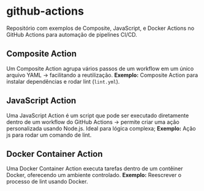 # github-actions
Repositório com exemplos de Composite, JavaScript, e Docker Actions no GitHub Actions para automação de pipelines CI/CD.

## Composite Action
Um Composite Action agrupa vários passos de um workflow em um único arquivo YAML → facilitando a reutilização.
**Exemplo:** Composite Action para instalar dependências e rodar lint (`lint.yml`).

## JavaScript Action
Uma JavaScript Action é um script que pode ser executado diretamente dentro de um workflow do GitHub Actions → permite criar uma ação personalizada usando Node.js. Ideal para lógica complexa;
**Exemplo:** Ação js para rodar um comando de lint.

## Docker Container Action
Uma Docker Container Action executa tarefas dentro de um contêiner Docker, oferecendo um ambiente controlado.
**Exemplo:** Reescrever o processo de lint usando Docker.